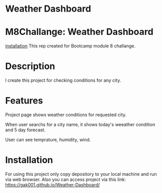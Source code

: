 # Weather Dashboard

# M8Challange: Weather Dashboard
[installation](#installation)
This rep created for Bootcamp module 8 challange.

# Description

I create this project for checking conditions for any city.

# Features

Project page shows weather conditions for requested city.

When user searchs for a city name, it shows today's weeather condition and 5 day forecast.

User can see temprature, humidity, wind.

# Installation

For using this project only copy depository to your local machine and run via web browser.
Also you can access project via this link: https://gak001.github.io/Weather-Dashboard/
